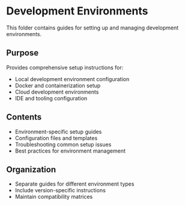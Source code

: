 # Development Environments

This folder contains guides for setting up and managing development environments.

## Purpose
Provides comprehensive setup instructions for:
- Local development environment configuration
- Docker and containerization setup
- Cloud development environments
- IDE and tooling configuration

## Contents
- Environment-specific setup guides
- Configuration files and templates
- Troubleshooting common setup issues
- Best practices for environment management

## Organization
- Separate guides for different environment types
- Include version-specific instructions
- Maintain compatibility matrices
